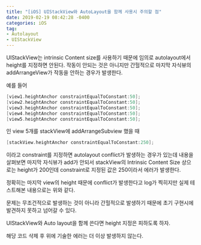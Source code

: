 ```yaml
---
title: "[iOS] UIStackView와 AutoLayout을 함께 사용시 주의할 점"
date: 2019-02-19 08:42:28 -0400
categories: iOS
tag:
- Autolayout
- UIStackView
---
```


UIStackView는 intrinsic Content size를 사용하기 때문에 임의로 autolayout에서 height를 지정하면 안된다.
작동이 안되는 것은 아니지만 간헐적으로 마지막 자식뷰의 addArrangeView가 작동을 안하는 경우가 발생한다.

예를 들어

```swift
[view1.heightAnchor constraintEqualToConstant:50];
[view2.heightAnchor constraintEqualToConstant:50];
[view3.heightAnchor constraintEqualToConstant:50];
[view4.heightAnchor constraintEqualToConstant:50];
[view5.heightAnchor constraintEqualToConstant:50];
```

인 view 5개를 stackView에 addArrangeSubview 했을 때

```swift
[stackView.heightAnchor constraintEqualToConstant:250];
```
이라고 constraint를 지정하면 autolayout conflict가 발생하는 경우가 있는데 내용을 살펴보면 마지막 자식뷰가 add가 안되서 stackView의 Intrinsic Content Size 상으로는 height가 200인데 constraint로 지정된 값은 250이라서 에러가 발생한다.

정확히는 마지막 view의 height 때문에 conflict가 발생한다고 log가 찍히지만 실제 테스트해본 내용으로는 위와 같다.

문제는 무조건적으로 발생하는 것이 아니라 간헐적으로 발생하기 때문에 초기 구현시에 발견하지 못하고 넘어갈 수 있다.

UIStackView와 Auto layout을 함께 쓴다면 height 지정은 피하도록 하자.

해당 코드 삭제 후 위에 기술한 에러는 더 이상 발생하지 않는다.